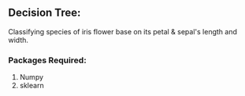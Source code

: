 ## Decision Tree:

Classifying species of iris flower base on its petal & sepal's length and width.

### Packages Required:
1. Numpy
2. sklearn

